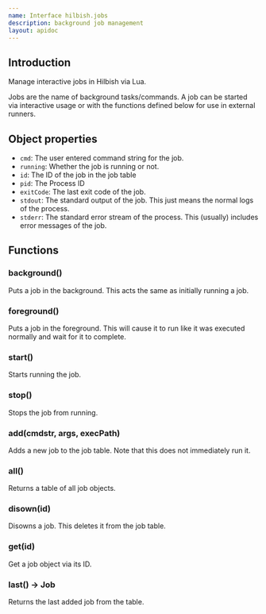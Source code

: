 ```yaml
---
name: Interface hilbish.jobs
description: background job management
layout: apidoc
---
```


## Introduction
 Manage interactive jobs in Hilbish via Lua.

Jobs are the name of background tasks/commands. A job can be started via
interactive usage or with the functions defined below for use in external runners.

## Object properties
- `cmd`: The user entered command string for the job.
- `running`: Whether the job is running or not.
- `id`: The ID of the job in the job table
- `pid`: The Process ID
- `exitCode`: The last exit code of the job.
- `stdout`: The standard output of the job. This just means the normal logs of the process.
- `stderr`: The standard error stream of the process. This (usually) includes error messages of the job.

## Functions
### background()
Puts a job in the background. This acts the same as initially running a job.

### foreground()
Puts a job in the foreground. This will cause it to run like it was
executed normally and wait for it to complete.

### start()
Starts running the job.

### stop()
Stops the job from running.

### add(cmdstr, args, execPath)
Adds a new job to the job table. Note that this does not immediately run it.

### all()
Returns a table of all job objects.

### disown(id)
Disowns a job. This deletes it from the job table.

### get(id)
Get a job object via its ID.

### last() -> Job
Returns the last added job from the table.

